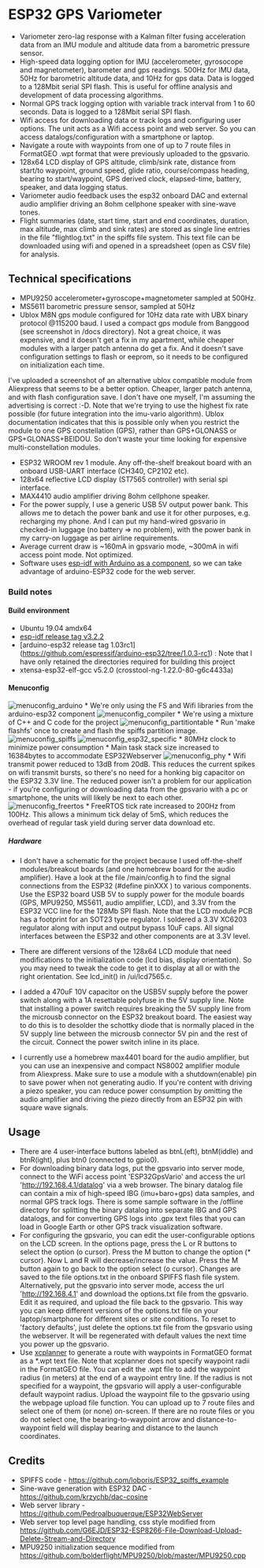 # ESP32 GPS Variometer

* Variometer zero-lag response with a Kalman filter fusing acceleration data from an IMU module and altitude data from a barometric pressure sensor.
* High-speed data logging option for IMU (accelerometer, gyrosocope and magnetometer), barometer and gps 
readings. 500Hz for IMU data, 50Hz for barometric altitude data, and 10Hz for gps data. Data is logged to
a 128Mbit serial SPI flash. This is useful for offline analysis and development of data processing algorithms.
* Normal GPS track logging option with variable track interval from 1 to 60 seconds. Data is logged to a 
128Mbit serial SPI flash.
* Wifi access for downloading data or track logs and configuring user options. The unit acts as a Wifi
access point and web server. So you can access datalogs/configuration with a smartphone or laptop.
* Navigate a route with waypoints from one of up to 7 route files in FormatGEO .wpt format that were previously uploaded to the gpsvario.
* 128x64 LCD display of GPS altitude, climb/sink rate, distance from start/to waypoint, ground speed,
glide ratio, course/compass heading, bearing to start/waypoint, GPS derived clock, elapsed-time, battery, speaker, and data logging status.
* Variometer audio feedback uses the esp32 onboard DAC and external audio amplifier driving
an 8ohm cellphone speaker with sine-wave tones.
* Flight summaries (date, start time, start and end coordinates, duration, max altitude, max climb and sink rates) are stored as single line entries in the file "flightlog.txt" in the spiffs file system. This text file can be downloaded using wifi and opened in a spreadsheet (open as CSV file) for analysis.

## Technical specifications
* MPU9250 accelerometer+gyroscope+magnetometer sampled at 500Hz.
* MS5611 barometric pressure sensor, sampled at 50Hz
* Ublox M8N gps module configured for 10Hz data rate with UBX binary protocol @115200 baud.
I used a compact gps module from Banggood (see screenshot in /docs directory). Not a great choice, it was expensive, and 
it doesn't get a fix in my apartment, while cheaper modules with a larger patch antenna do get a fix. 
And it doesn't save configuration settings to flash or eeprom, so it needs to be configured on initialization each time.

I've uploaded a screenshot of an alternative ublox compatible module from Aliexpress that seems to be a better option. 
Cheaper, larger patch antenna, and with flash configuration save. I don't have one myself, I'm assuming the advertising is correct :-D. 
Note that we're trying to use  the highest fix rate possible (for future integration into the imu-vario algorithm). 
Ublox documentation indicates that this is possible only when you restrict the module to one GPS constellation (GPS), rather than GPS+GLONASS  or GPS+GLONASS+BEIDOU. So don't waste your time looking for expensive multi-constellation modules.
* ESP32 WROOM rev 1 module. Any off-the-shelf breakout board with an onboard USB-UART interface (CH340, CP2102 etc).
* 128x64 reflective LCD display (ST7565 controller) with serial spi interface.
* MAX4410 audio amplifier driving 8ohm cellphone speaker.
* For the power supply, I use a generic USB 5V output power bank. This allows me to 
detach the power bank and use it for other purposes, e.g. recharging my phone. And I can put 
my hand-wired gpsvario in checked-in luggage (no battery => no problem), with the power bank in my carry-on 
luggage as per airline requirements.
* Average current draw is ~160mA in gpsvario mode, ~300mA in wifi access point mode. Not
 optimized.
* Software uses [esp-idf with Arduino as a component](https://github.com/espressif/arduino-esp32/blob/master/docs/esp-idf_component.md), so we can take advantage of 
arduino-ESP32 code for the web server. 

### Build notes

#### Build environment
* Ubuntu 19.04 amdx64
* [esp-idf release tag v3.2.2](https://github.com/espressif/esp-idf/tree/v3.2.2)
* [arduino-esp32 release tag 1.03rc1] (https://github.com/espressif/arduino-esp32/tree/1.0.3-rc1) : Note that I have only retained the directories 
required for building this project
* xtensa-esp32-elf-gcc v5.2.0 (crosstool-ng-1.22.0-80-g6c4433a) 

#### Menuconfig

<img src="/docs/menuconfig_arduino.png" alt="menuconfig_arduino"/>
* We're only using the FS and Wifi libraries from the arduino-esp32 component

<img src="/docs/menuconfig_compiler.png" alt="menuconfig_compiler"/>
* We're using a mixture of C++ and C code for the project

<img src="/docs/menuconfig_partitiontable.png" alt="menuconfig_partitiontable"/>
* Run 'make flashfs' once to create and flash the spiffs partition image.

<img src="/docs/menuconfig_SPIFFS.png" alt="menuconfig_spiffs"/>

<img src="/docs/menuconfig_esp32_specific.png" alt="menuconfig_esp32_specific"/>
* 80MHz clock to minimize power consumption
* Main task stack size increased to 16384bytes to accommodate ESP32Webserver

<img src="/docs/menuconfig_PHY.png" alt="menuconfig_phy"/>
* Wifi transmit power reduced to 13dB from 20dB. This reduces the 
current spikes on wifi transmit bursts, so there's no need for a honking big capacitor on the 
ESP32 3.3V line. The reduced power isn't a problem for our application - if you're configuring or downloading data from
the gpsvario with a pc or smartphone, the units will likely be next to each other.

<img src="/docs/menuconfig_FreeRTOS.png" alt="menuconfig_freertos"/>
* FreeRTOS tick rate increased to 200Hz from 100Hz. This
allows a minimum tick delay of 5mS, which reduces the overhead of regular 
task yield during server data download etc.

##### Hardware
* I don't have a schematic for the project because I used  off-the-shelf modules/breakout boards
 (and one homebrew board for the audio amplifier). Have a look at the file
/main/config.h to find the signal connections from the ESP32 (#define pinXXX ) to various components. Use the 
ESP32 board USB 5V to supply power for the module boards (GPS, MPU9250, MS5611, audio amplifier, LCD), and
3.3V from the ESP32 VCC line for the 128Mb SPI flash.  Note that the LCD module PCB has a footprint for an
SOT23 type regulator. I soldered a 3.3V XC6203 regulator along with input and output bypass 10uF caps. All signal interfaces between the ESP32
and other components are at 3.3V level. 

* There are different versions of the 128x64 LCD module that need 
modifications to the initialization code (lcd bias, display orientation). So you may
need to tweak the code to get it to display at all or with the right orientation.
See lcd_init() in /ui/lcd7565.c.

* I added a 470uF 10V capacitor on the USB5V supply
before the power switch along with a 1A resettable polyfuse in the 5V supply line. Note that installing
a power switch requires breaking the 5V supply line from the microusb connector on the ESP32 breakout board.
The easiest way to do this is to desolder the schottky diode that is normally placed in the
5V supply line between the microusb connector 5V pin and the rest of the circuit. Connect the power switch inline in its place.

* I currently use a homebrew max4401 board for the audio amplifier, but you can 
use an inexpensive and compact NS8002 amplifier module from Aliexpress. Make sure to use 
a module with a shutdown(enable) pin to save power when not generating audio. If you're content with driving a piezo speaker, you can reduce power consumption 
by omitting the audio amplifier and driving the piezo directly from an ESP32 pin with square wave signals.


## Usage
* There are 4 user-interface buttons labeled as btnL(eft), btnM(iddle) and btnR(ight), plus btn0 (connected to gpio0). 
* For downloading binary data logs, put the gpsvario into server mode, connect to the WiFi access point 'ESP32GpsVario' and access the url 'http://192.168.4.1/datalog' via a web browser. The binary datalog file can contain a mix of high-speed IBG (imu+baro+gps) data samples, and normal GPS track logs. There is some sample software in the /offline directory for splitting the binary datalog into separate IBG and GPS datalogs, and for converting GPS logs into .gpx text files that you can load in Google Earth or other GPS track visualization software.
* For configuring the gpsvario, you can edit the user-configurable options on the LCD screen. In the options page, press the L or R buttons to select the option (o cursor). Press the M button to change
the option (* cursor). Now L and R will decrease/increase the value. Press the M button again to go back to the option select (o cursor). Changes are saved to the file options.txt in the onboard SPIFFS flash file system. 
Alternatively, put the gpsvario into server mode, access the url 'http://192.168.4.1' and download the options.txt file from the gpsvario. Edit it as required, and upload the file back to the gpsvario. This way you can keep different versions of the options.txt file on your laptop/smartphone for different sites or site conditions. To reset to 'factory defaults', just delete the options.txt file from the gpsvario using the webserver. It will be regenerated with default values the next time you power up the gpsvario.
* Use [xcplanner](https://xcplanner.appspot.com) to generate a route with waypoints in FormatGEO format as a *.wpt text file. Note that xcplanner does not specify waypoint radii in the FormatGEO file. You can edit the .wpt file to add the waypoint radius (in meters) at the end of a waypoint entry line. If the radius is not specified for a waypoint, the gpsvario will apply a user-configurable default waypoint radius. Upload the waypoint file to the gpsvario using the webpage upload file function. You can upload up to 7 route files and select one of them (or none) on-screen. If there
are no route files or you do not select one, the bearing-to-waypoint arrow and distance-to-waypoint field will display bearing and distance to the launch coordinates.

## Credits
* SPIFFS code - https://github.com/loboris/ESP32_spiffs_example
* Sine-wave generation with ESP32 DAC -  https://github.com/krzychb/dac-cosine
* Web server library - https://github.com/Pedroalbuquerque/ESP32WebServer
* Web server top level page handling, css style modified from  https://github.com/G6EJD/ESP32-ESP8266-File-Download-Upload-Delete-Stream-and-Directory
* MPU9250 initialization sequence modified from https://github.com/bolderflight/MPU9250/blob/master/MPU9250.cpp



